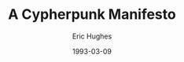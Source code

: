 ---
layout: writing
title: A Cypherpunk Manifesto
date: 1993-03-09
categories: ['Cypherpunk']
author: ['Eric Hughes']
excerpt: Privacy is necessary for an open society in the electronic age. Privacy is not secrecy.
external_url: https://www.activism.net/cypherpunk/manifesto.html
---